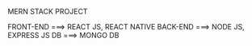 MERN STACK PROJECT

FRONT-END ===> REACT JS, REACT NATIVE
BACK-END  ===> NODE JS, EXPRESS JS
DB ===> MONGO DB
